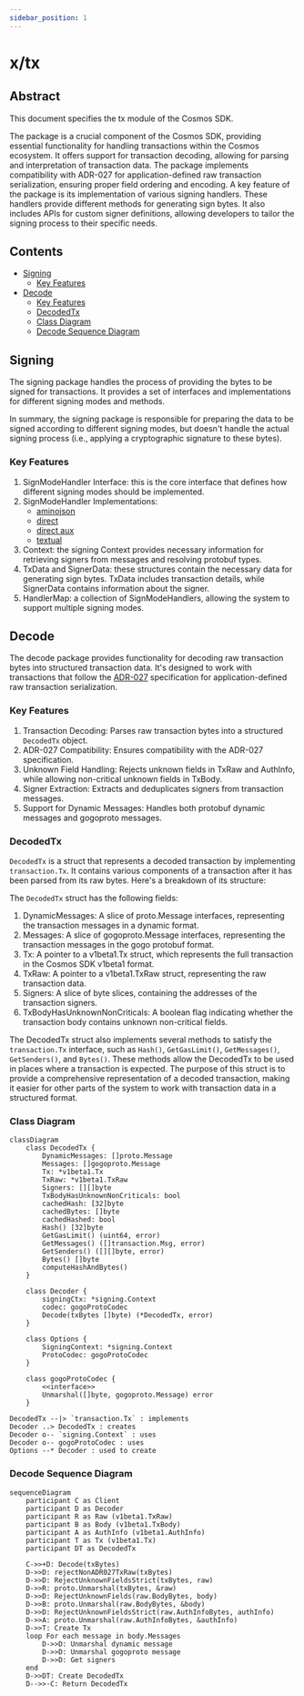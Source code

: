 ```yaml
---
sidebar_position: 1
---
```


# x/tx

## Abstract

This document specifies the tx module of the Cosmos SDK.

The package is a crucial component of the Cosmos SDK, providing essential functionality for handling transactions
within the Cosmos ecosystem. It offers support for transaction decoding, allowing for parsing and interpretation of
transaction data. The package implements compatibility with ADR-027 for application-defined raw transaction
serialization, ensuring proper field ordering and encoding. A key feature of the package is its implementation of
various signing handlers. These handlers provide different methods for generating sign bytes. It also includes APIs for
custom signer definitions, allowing developers to tailor the signing process to their specific needs.

## Contents

* [Signing](#signing)
  * [Key Features](#key-features)
* [Decode](#decode)
  * [Key Features](#key-features-1)
  * [DecodedTx](#decodedtx)
  * [Class Diagram](#class-diagram)
  * [Decode Sequence Diagram](#decode-sequence-diagram)


## Signing

The signing package handles the process of providing the bytes to be signed for transactions. It provides a set of
interfaces and implementations for different signing modes and methods.

In summary, the signing package is responsible for preparing the data to be signed according to different signing modes,
but doesn't handle the actual signing process (i.e., applying a cryptographic signature to these bytes).

### Key Features
1. SignModeHandler Interface: this is the core interface that defines how different signing modes should be implemented.
2. SignModeHandler Implementations:
   * [aminojson](https://github.com/cosmos/cosmos-sdk/blob/v0.50.7/docs/architecture/adr-020-protobuf-transaction-encoding.md#sign_mode_legacy_amino)
   * [direct](https://github.com/cosmos/cosmos-sdk/blob/v0.50.7/docs/architecture/adr-020-protobuf-transaction-encoding.md#sign_mode_direct)
   * [direct aux](https://github.com/cosmos/cosmos-sdk/blob/v0.50.7/docs/architecture/adr-020-protobuf-transaction-encoding.md#sign_mode_direct_aux)
   * [textual](https://github.com/cosmos/cosmos-sdk/blob/v0.50.7/docs/architecture/adr-050-sign-mode-textual-annex1.md#adr-050-sign_mode_textual-annex-1-value-renderers)
3. Context: the signing Context provides necessary information for retrieving signers from messages and resolving protobuf types.
4. TxData and SignerData: these structures contain the necessary data for generating sign bytes. TxData includes transaction details, while SignerData contains information about the signer.
5. HandlerMap: a collection of SignModeHandlers, allowing the system to support multiple signing modes.


## Decode

The decode package provides functionality for decoding raw transaction bytes into structured transaction data. It's
designed to work with transactions that follow the [ADR-027](https://github.com/cosmos/cosmos-sdk/blob/v0.50.7/docs/architecture/adr-027-deterministic-protobuf-serialization.md#adr-027-deterministic-protobuf-serialization)
specification for application-defined raw transaction serialization.

### Key Features
1. Transaction Decoding: Parses raw transaction bytes into a structured `DecodedTx` object.
2. ADR-027 Compatibility: Ensures compatibility with the ADR-027 specification.
3. Unknown Field Handling: Rejects unknown fields in TxRaw and AuthInfo, while allowing non-critical unknown fields in TxBody.
4. Signer Extraction: Extracts and deduplicates signers from transaction messages.
5. Support for Dynamic Messages: Handles both protobuf dynamic messages and gogoproto messages.

### DecodedTx

`DecodedTx` is a struct that represents a decoded transaction by implementing `transaction.Tx`. It contains various
components of a transaction after it has been parsed from its raw bytes. Here's a breakdown of its structure:

The `DecodedTx` struct has the following fields:
1. DynamicMessages: A slice of proto.Message interfaces, representing the transaction messages in a dynamic format. 
2. Messages: A slice of gogoproto.Message interfaces, representing the transaction messages in the gogo protobuf format. 
3. Tx: A pointer to a v1beta1.Tx struct, which represents the full transaction in the Cosmos SDK v1beta1 format. 
4. TxRaw: A pointer to a v1beta1.TxRaw struct, representing the raw transaction data. 
5. Signers: A slice of byte slices, containing the addresses of the transaction signers. 
6. TxBodyHasUnknownNonCriticals: A boolean flag indicating whether the transaction body contains unknown non-critical fields.

The DecodedTx struct also implements several methods to satisfy the `transaction.Tx` interface, such as `Hash()`,
`GetGasLimit()`, `GetMessages()`, `GetSenders()`, and `Bytes()`. These methods allow the DecodedTx to be used in places
where a transaction is expected. The purpose of this struct is to provide a comprehensive representation of a decoded
transaction, making it easier for other parts of the system to work with transaction data in a structured format.

### Class Diagram

```mermaid
classDiagram
    class DecodedTx {
        DynamicMessages: []proto.Message
        Messages: []gogoproto.Message
        Tx: *v1beta1.Tx
        TxRaw: *v1beta1.TxRaw
        Signers: [][]byte
        TxBodyHasUnknownNonCriticals: bool
        cachedHash: [32]byte
        cachedBytes: []byte
        cachedHashed: bool
        Hash() [32]byte
        GetGasLimit() (uint64, error)
        GetMessages() ([]transaction.Msg, error)
        GetSenders() ([][]byte, error)
        Bytes() []byte
        computeHashAndBytes()
    }

    class Decoder {
        signingCtx: *signing.Context
        codec: gogoProtoCodec
        Decode(txBytes []byte) (*DecodedTx, error)
    }

    class Options {
        SigningContext: *signing.Context
        ProtoCodec: gogoProtoCodec
    }

    class gogoProtoCodec {
        <<interface>>
        Unmarshal([]byte, gogoproto.Message) error
    }

DecodedTx --|> `transaction.Tx` : implements
Decoder ..> DecodedTx : creates
Decoder o-- `signing.Context` : uses
Decoder o-- gogoProtoCodec : uses
Options --* Decoder : used to create
```

### Decode Sequence Diagram

```mermaid
sequenceDiagram
    participant C as Client
    participant D as Decoder
    participant R as Raw (v1beta1.TxRaw)
    participant B as Body (v1beta1.TxBody)
    participant A as AuthInfo (v1beta1.AuthInfo)
    participant T as Tx (v1beta1.Tx)
    participant DT as DecodedTx

    C->>+D: Decode(txBytes)
    D->>D: rejectNonADR027TxRaw(txBytes)
    D->>D: RejectUnknownFieldsStrict(txBytes, raw)
    D->>R: proto.Unmarshal(txBytes, &raw)
    D->>D: RejectUnknownFields(raw.BodyBytes, body)
    D->>B: proto.Unmarshal(raw.BodyBytes, &body)
    D->>D: RejectUnknownFieldsStrict(raw.AuthInfoBytes, authInfo)
    D->>A: proto.Unmarshal(raw.AuthInfoBytes, &authInfo)
    D->>T: Create Tx
    loop For each message in body.Messages
        D->>D: Unmarshal dynamic message
        D->>D: Unmarshal gogoproto message
        D->>D: Get signers
    end
    D->>DT: Create DecodedTx
    D-->>-C: Return DecodedTx
```